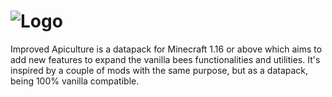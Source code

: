 # ![Logo](https://i.imgur.com/yBFvgOb.png?raw=true)

Improved Apiculture is a datapack for Minecraft 1.16 or above which aims to add new features to expand the vanilla bees functionalities and utilities. It's inspired by a couple of mods with the same purpose, but as a datapack, being 100% vanilla compatible.
